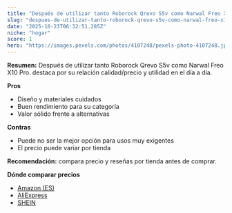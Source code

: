 ```yaml
---
title: "Después de utilizar tanto Roborock Qrevo S5v como Narwal Freo X10 Pro."
slug: "despues-de-utilizar-tanto-roborock-qrevo-s5v-como-narwal-freo-x10-pro"
date: "2025-10-23T06:32:51.285Z"
niche: "hogar"
score: 1
hero: "https://images.pexels.com/photos/4107248/pexels-photo-4107248.jpeg?auto=compress&cs=tinysrgb&fit=crop&h=627&w=1200&auto=compress&cs=tinysrgb&w=1200&h=675&fit=crop"
---
```


**Resumen:** Después de utilizar tanto Roborock Qrevo S5v como Narwal Freo X10 Pro. destaca por su relación calidad/precio y utilidad en el día a día.

**Pros**
- Diseño y materiales cuidados
- Buen rendimiento para su categoría
- Valor sólido frente a alternativas

**Contras**
- Puede no ser la mejor opción para usos muy exigentes
- El precio puede variar por tienda

**Recomendación:** compara precio y reseñas por tienda antes de comprar.

**Dónde comparar precios**
- [Amazon (ES)](https://www.amazon.es/s?k=Despu%C3%A9s%20de%20utilizar%20tanto%20Roborock%20Qrevo%20S5v%20como%20Narwal%20Freo%20X10%20Pro.&tag=teknovashop25-21)
- [AliExpress](https://www.aliexpress.com/wholesale?SearchText=Despu%C3%A9s%20de%20utilizar%20tanto%20Roborock%20Qrevo%20S5v%20como%20Narwal%20Freo%20X10%20Pro.)
- [SHEIN](https://www.shein.com/pdsearch/Despu%C3%A9s%20de%20utilizar%20tanto%20Roborock%20Qrevo%20S5v%20como%20Narwal%20Freo%20X10%20Pro.)